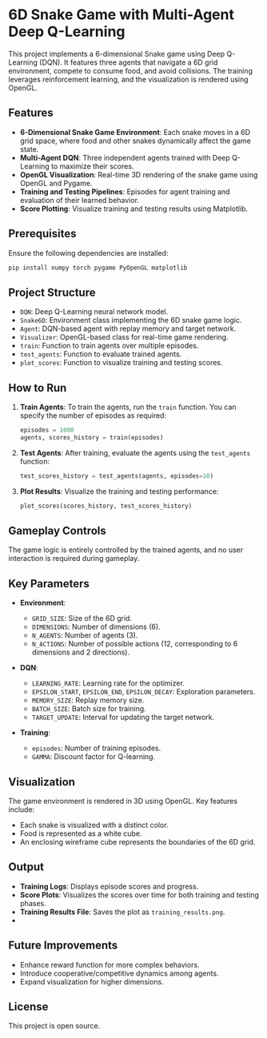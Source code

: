 # 6D Snake Game with Multi-Agent Deep Q-Learning

This project implements a 6-dimensional Snake game using Deep Q-Learning (DQN). It features three agents that navigate a 6D grid environment, compete to consume food, and avoid collisions. The training leverages reinforcement learning, and the visualization is rendered using OpenGL.

## Features

- **6-Dimensional Snake Game Environment**: Each snake moves in a 6D grid space, where food and other snakes dynamically affect the game state.
- **Multi-Agent DQN**: Three independent agents trained with Deep Q-Learning to maximize their scores.
- **OpenGL Visualization**: Real-time 3D rendering of the snake game using OpenGL and Pygame.
- **Training and Testing Pipelines**: Episodes for agent training and evaluation of their learned behavior.
- **Score Plotting**: Visualize training and testing results using Matplotlib.

## Prerequisites

Ensure the following dependencies are installed:

```bash
pip install numpy torch pygame PyOpenGL matplotlib
```

## Project Structure

- `DQN`: Deep Q-Learning neural network model.
- `Snake6D`: Environment class implementing the 6D snake game logic.
- `Agent`: DQN-based agent with replay memory and target network.
- `Visualizer`: OpenGL-based class for real-time game rendering.
- `train`: Function to train agents over multiple episodes.
- `test_agents`: Function to evaluate trained agents.
- `plot_scores`: Function to visualize training and testing scores.

## How to Run

1. **Train Agents**:
   To train the agents, run the `train` function. You can specify the number of episodes as required:

   ```python
   episodes = 1000
   agents, scores_history = train(episodes)
   ```

2. **Test Agents**:
   After training, evaluate the agents using the `test_agents` function:

   ```python
   test_scores_history = test_agents(agents, episodes=10)
   ```

3. **Plot Results**:
   Visualize the training and testing performance:

   ```python
   plot_scores(scores_history, test_scores_history)
   ```

## Gameplay Controls

The game logic is entirely controlled by the trained agents, and no user interaction is required during gameplay.

## Key Parameters

- **Environment**:

  - `GRID_SIZE`: Size of the 6D grid.
  - `DIMENSIONS`: Number of dimensions (6).
  - `N_AGENTS`: Number of agents (3).
  - `N_ACTIONS`: Number of possible actions (12, corresponding to 6 dimensions and 2 directions).

- **DQN**:

  - `LEARNING_RATE`: Learning rate for the optimizer.
  - `EPSILON_START`, `EPSILON_END`, `EPSILON_DECAY`: Exploration parameters.
  - `MEMORY_SIZE`: Replay memory size.
  - `BATCH_SIZE`: Batch size for training.
  - `TARGET_UPDATE`: Interval for updating the target network.

- **Training**:

  - `episodes`: Number of training episodes.
  - `GAMMA`: Discount factor for Q-learning.

## Visualization

The game environment is rendered in 3D using OpenGL. Key features include:

- Each snake is visualized with a distinct color.
- Food is represented as a white cube.
- An enclosing wireframe cube represents the boundaries of the 6D grid.

## Output

- **Training Logs**: Displays episode scores and progress.
- **Score Plots**: Visualizes the scores over time for both training and testing phases.
- **Training Results File**: Saves the plot as `training_results.png`.
-

## Future Improvements

- Enhance reward function for more complex behaviors.
- Introduce cooperative/competitive dynamics among agents.
- Expand visualization for higher dimensions.

## License

This project is open source.

